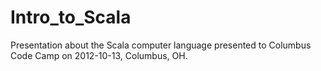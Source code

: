 Intro_to_Scala
==============

Presentation about the Scala computer language presented to Columbus
Code Camp on 2012-10-13, Columbus, OH.

